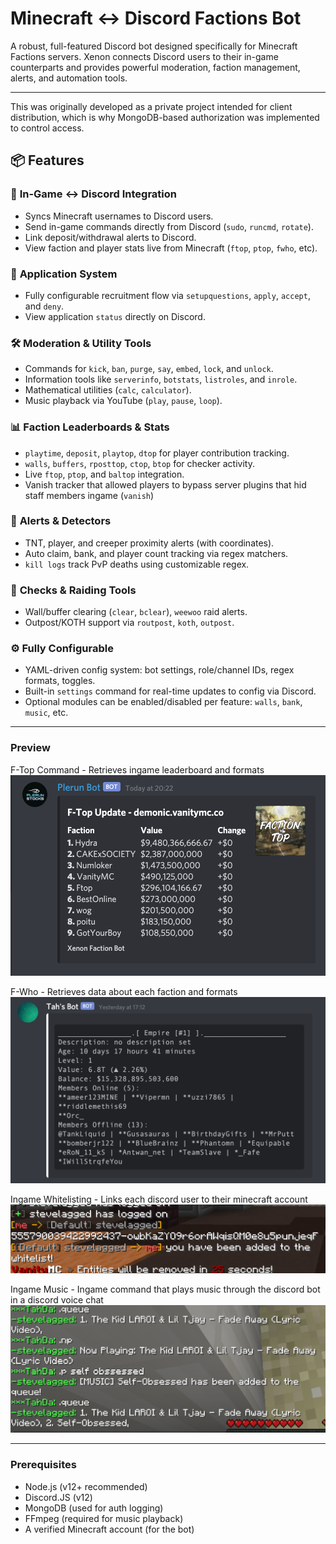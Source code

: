 # Minecraft <-> Discord Factions Bot

A robust, full-featured Discord bot designed specifically for Minecraft Factions servers. Xenon connects Discord users to their in-game counterparts and provides powerful moderation, faction management, alerts, and automation tools.

---

This was originally developed as a private project intended for client distribution, which is why MongoDB-based authorization was implemented to control access.

## 📦 Features

### 🔗 **In-Game ↔ Discord Integration**
- Syncs Minecraft usernames to Discord users.
- Send in-game commands directly from Discord (`sudo`, `runcmd`, `rotate`).
- Link deposit/withdrawal alerts to Discord.
- View faction and player stats live from Minecraft (`ftop`, `ptop`, `fwho`, etc).

### 🧾 **Application System**
- Fully configurable recruitment flow via `setupquestions`, `apply`, `accept`, and `deny`.
- View application `status` directly on Discord.

### 🛠️ **Moderation & Utility Tools**
- Commands for `kick`, `ban`, `purge`, `say`, `embed`, `lock`, and `unlock`.
- Information tools like `serverinfo`, `botstats`, `listroles`, and `inrole`.
- Mathematical utilities (`calc`, `calculator`).
- Music playback via YouTube (`play`, `pause`, `loop`).

### 📊 **Faction Leaderboards & Stats**
- `playtime`, `deposit`, `playtop`, `dtop` for player contribution tracking.
- `walls`, `buffers`, `rposttop`, `ctop`, `btop` for checker activity.
- Live `ftop`, `ptop`, and `baltop` integration.
- Vanish tracker that allowed players to bypass server plugins that hid staff members ingame (`vanish`)

### 🚨 **Alerts & Detectors**
- TNT, player, and creeper proximity alerts (with coordinates).
- Auto claim, bank, and player count tracking via regex matchers.
- `kill logs` track PvP deaths using customizable regex.

### 🧪 **Checks & Raiding Tools**
- Wall/buffer clearing (`clear`, `bclear`), `weewoo` raid alerts.
- Outpost/KOTH support via `routpost`, `koth`, `outpost`.

### ⚙️ **Fully Configurable**
- YAML-driven config system: bot settings, role/channel IDs, regex formats, toggles.
- Built-in `settings` command for real-time updates to config via Discord.
- Optional modules can be enabled/disabled per feature: `walls`, `bank`, `music`, etc.

---

### Preview

F-Top Command - Retrieves ingame leaderboard and formats
![FTop Command](Showcase/FTopUpdate.webp)


F-Who - Retrieves data about each faction and formats
![FWho Command](Showcase/FactionInfo.webp)


Ingame Whitelisting - Links each discord user to their minecraft account
![Ingame Whitelisting](Showcase/whitelisting.webp)


Ingame Music - Ingame command that plays music through the discord bot in a discord voice chat
![Ingame Music](Showcase/IngameMusic.webp)

---

### Prerequisites
- Node.js (v12+ recommended)
- Discord.JS (v12)
- MongoDB (used for auth logging)
- FFmpeg (required for music playback)
- A verified Minecraft account (for the bot)